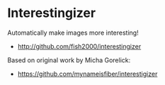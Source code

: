 Interestingizer
===============

Automatically make images more interesting!
* http://github.com/fish2000/interestingizer

Based on original work by Micha Gorelick:
*  https://github.com/mynameisfiber/interestigizer
